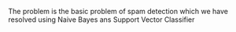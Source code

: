 The problem is the basic problem of spam detection which we have resolved using Naive Bayes ans Support Vector Classifier
